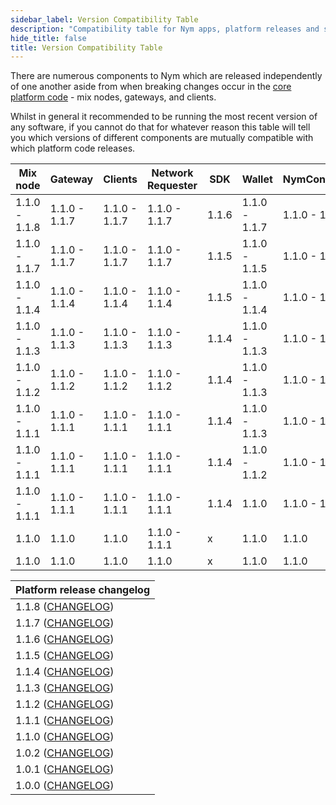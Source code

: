 ```yaml
---
sidebar_label: Version Compatibility Table  
description: "Compatibility table for Nym apps, platform releases and smart contracts"
hide_title: false 
title: Version Compatibility Table
---
```


There are numerous components to Nym which are released independently of one another aside from when breaking changes occur in the [core platform code](https://github.com/nymtech/nym/) - mix nodes, gateways, and clients.  

Whilst in general it recommended to be running the most recent version of any software, if you cannot do that for whatever reason this table will tell you which versions of different components are mutually compatible with which platform code releases.

| Mix node      | Gateway       | Clients       | Network Requester | SDK   | Wallet        | NymConnect    | Network Explorer | Mixnet contract | Vesting contract |
| ------------- | ------------- | ------------- | ----------------- | ----- | ------------- | ------------- | ---------------- | --------------- | ---------------- |
| 1.1.0 - 1.1.8 | 1.1.0 - 1.1.7 | 1.1.0 - 1.1.7 | 1.1.0 - 1.1.7     | 1.1.6 | 1.1.0 - 1.1.7 | 1.1.0 - 1.1.7 | 1.1.0 - 1.1.2    | 1.1.2           | 1.1.2            |
| 1.1.0 - 1.1.7 | 1.1.0 - 1.1.7 | 1.1.0 - 1.1.7 | 1.1.0 - 1.1.7     | 1.1.5 | 1.1.0 - 1.1.5 | 1.1.0 - 1.1.7 | 1.1.0 - 1.1.2    | 1.1.0           | 1.1.0            |
| 1.1.0 - 1.1.4 | 1.1.0 - 1.1.4 | 1.1.0 - 1.1.4 | 1.1.0 - 1.1.4     | 1.1.5 | 1.1.0 - 1.1.4 | 1.1.0 - 1.1.4 | 1.1.0 - 1.1.2    | 1.1.0           | 1.1.0            |
| 1.1.0 - 1.1.3 | 1.1.0 - 1.1.3 | 1.1.0 - 1.1.3 | 1.1.0 - 1.1.3     | 1.1.4 | 1.1.0 - 1.1.3 | 1.1.0 - 1.1.3 | 1.1.0 - 1.1.2    | 1.1.0           | 1.1.0            |
| 1.1.0 - 1.1.2 | 1.1.0 - 1.1.2 | 1.1.0 - 1.1.2 | 1.1.0 - 1.1.2     | 1.1.4 | 1.1.0 - 1.1.3 | 1.1.0 - 1.1.3 | 1.1.0 - 1.1.2    | 1.1.0           | 1.1.0            |
| 1.1.0 - 1.1.1 | 1.1.0 - 1.1.1 | 1.1.0 - 1.1.1 | 1.1.0 - 1.1.1     | 1.1.4 | 1.1.0 - 1.1.3 | 1.1.0 - 1.1.3 | 1.1.0 - 1.1.2    | 1.1.0           | 1.1.0            |
| 1.1.0 - 1.1.1 | 1.1.0 - 1.1.1 | 1.1.0 - 1.1.1 | 1.1.0 - 1.1.1     | 1.1.4 | 1.1.0 - 1.1.2 | 1.1.0 - 1.1.2 | 1.1.0 - 1.1.2    | 1.1.0           | 1.1.0            |
| 1.1.0 - 1.1.1 | 1.1.0 - 1.1.1 | 1.1.0 - 1.1.1 | 1.1.0 - 1.1.1     | 1.1.4 | 1.1.0         | 1.1.0 - 1.1.1 | 1.1.0            | 1.1.0           | 1.1.0            |
| 1.1.0         | 1.1.0         | 1.1.0         | 1.1.0 - 1.1.1     | x     | 1.1.0         | 1.1.0         | 1.1.0            | 1.1.0           | 1.1.0            |
| 1.1.0         | 1.1.0         | 1.1.0         | 1.1.0             | x     | 1.1.0         | 1.1.0         | 1.1.0            | 1.1.0           | 1.1.0            |

| Platform release changelog                                                                       |
| ------------------------------------------------------------------------------------------------ |
| 1.1.8 ([CHANGELOG](https://github.com/nymtech/nym/blob/release/v1.1.8/CHANGELOG.md))             |
| 1.1.7 ([CHANGELOG](https://github.com/nymtech/nym/blob/release/v1.1.7/CHANGELOG.md))             | 
| 1.1.6 ([CHANGELOG](https://github.com/nymtech/nym/blob/release/v1.1.6/CHANGELOG.md))             | 
| 1.1.5 ([CHANGELOG](https://github.com/nymtech/nym/blob/release/v1.1.5/CHANGELOG.md))             | 
| 1.1.4 ([CHANGELOG](https://github.com/nymtech/nym/blob/release/v1.1.4/CHANGELOG.md))             | 
| 1.1.3 ([CHANGELOG](https://github.com/nymtech/nym/blob/release/v1.1.3/CHANGELOG.md))             |
| 1.1.2 ([CHANGELOG](https://github.com/nymtech/nym/blob/develop/CHANGELOG.md))                    |
| 1.1.1 ([CHANGELOG](https://github.com/nymtech/nym/blob/release/nym-connect-v1.1.1/CHANGELOG.md)) |
| 1.1.0 ([CHANGELOG](https://github.com/nymtech/nym/blob/release/v1.1.0/CHANGELOG.md))             |
| 1.0.2 ([CHANGELOG](https://github.com/nymtech/nym/blob/nym-binaries-1.0.2/CHANGELOG.md))         |
| 1.0.1 ([CHANGELOG](https://github.com/nymtech/nym/blob/nym-binaries-1.0.1/CHANGELOG.md))         |
| 1.0.0 ([CHANGELOG](https://github.com/nymtech/nym/blob/nym-binaries-1.0.0/CHANGELOG.md))         |
